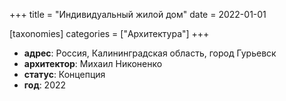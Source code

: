 +++
title = "Индивидуальный жилой дом"
date = 2022-01-01

[taxonomies]
categories = ["Архитектура"]
+++

- **адрес**: Россия, Калининградская область, город Гурьевск
- **архитектор**: Михаил Никоненко
- **статус**: Концепция
- **год**: 2022
